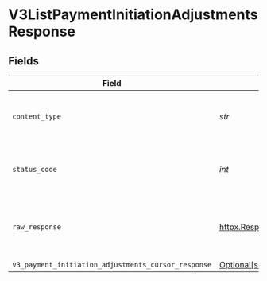 # V3ListPaymentInitiationAdjustmentsResponse


## Fields

| Field                                                                                                                                | Type                                                                                                                                 | Required                                                                                                                             | Description                                                                                                                          |
| ------------------------------------------------------------------------------------------------------------------------------------ | ------------------------------------------------------------------------------------------------------------------------------------ | ------------------------------------------------------------------------------------------------------------------------------------ | ------------------------------------------------------------------------------------------------------------------------------------ |
| `content_type`                                                                                                                       | *str*                                                                                                                                | :heavy_check_mark:                                                                                                                   | HTTP response content type for this operation                                                                                        |
| `status_code`                                                                                                                        | *int*                                                                                                                                | :heavy_check_mark:                                                                                                                   | HTTP response status code for this operation                                                                                         |
| `raw_response`                                                                                                                       | [httpx.Response](https://www.python-httpx.org/api/#response)                                                                         | :heavy_check_mark:                                                                                                                   | Raw HTTP response; suitable for custom response parsing                                                                              |
| `v3_payment_initiation_adjustments_cursor_response`                                                                                  | [Optional[shared.V3PaymentInitiationAdjustmentsCursorResponse]](../../models/shared/v3paymentinitiationadjustmentscursorresponse.md) | :heavy_minus_sign:                                                                                                                   | OK                                                                                                                                   |